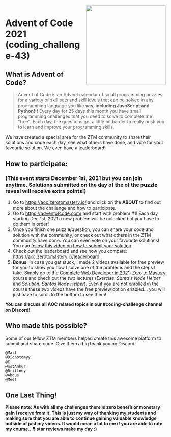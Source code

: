 
<img src="https://periodhomestyle.co.uk/wp-content/uploads/2018/09/awaiting-image.jpg" width="250" align="right" />

# Advent of Code 2021 (coding_challenge-43)


## What is Advent of Code?
> Advent of Code is an Advent calendar of small programming puzzles for a variety of skill sets and skill levels that can be solved in any programming language you like **yes, including JavaScript and Python!!!**
> Every day for 25 days this month you have small programming challenges that you need to solve to complete the "tree". Each day, the questions get a little bit harder to really push you to learn and improve your programming skills.

We have created a special area for the ZTM community to share their solutions and code each day, see what others have done, and vote for your favourite solution. We even have a leaderboard!

## How to participate:
### (This event starts December 1st, 2021 but you can join anytime. Solutions submitted on the day of the of the puzzle reveal will receive extra points!)
1. Go to https://aoc.zerotomastery.io/ and click on the **ABOUT** to find out more about the challenge and how to participate.
2. Go to https://adventofcode.com/ and start with problem #1! Each day starting Dec 1st, 2021 a new problem will be unlocked but you have to do them in order!
3. Once you finish one puzzle/question, you can share your code and solution with the community, or check out what others in the ZTM community have done. You can even vote on your favourite solutions! You can [follow this video on how to submit your solution](https://www.loom.com/share/7310b6e83bcc4922b25023b62d173611).
4. Check out the leaderboard and see how you compare: https://aoc.zerotomastery.io/leaderboard
5. **Bonus**: In case you get stuck, I made 2 videos available for free preview for you to show you how I solve one of the problems and the steps I take. Simply go to the [Complete Web Developer in 2021: Zero to Mastery](https://academy.zerotomastery.io/p/complete-web-developer-zero-to-mastery) course and check out the two lectures (*Exercise: Santa's Node Helper* and *Solution: Santas Node Helper*). Even if you are not enrolled in the course these two videos have the free preview option enabled... you will just have to scroll to the bottom to see them! 

**You can discuss all AOC related topics in our #coding-challenge channel on Discord!**

## Who made this possible?
Some of our fellow ZTM members helped create this awesome platform to submit and share code. Give them a big thank you on Discord!
```
@Matt
@Dichotomyy
@E
@notAnkur
@Brittney
@Abdus
@Meet
```

## One Last Thing!

**Please note: As with all my challenges there is zero benefit or monetary gain I receive from it. This is just my way of thanking my students and making sure that you are able to continue gaining valuable knowledge outside of just my videos. It would mean a lot to me if you are able to rate my course...5 star reviews make my day :)**

